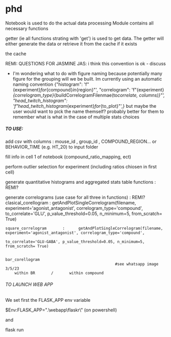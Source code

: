 # phd

Notebook is used to do the actual data processing
Module contains all necessary functions

getter (ie all functions strating with 'get') is used to get data. The getter will either generate the data or retrieve it from the cache if it exists

the cache

REMI: QUESTIONS FOR JASMINE JAS: i think this convention is ok - discuss

- I'm wondering what to do with figure naming because potentially many figure for the grouping will we be built. Im currently using an automatic naming convention
  {"histogram": 'f"{experiment}_for_{compound}_in_{region}"',
  "correlogram": 'f"{experiment}_{correlogram_type}_{buildCorrelogramFilenmae(to*correlate, columns)}"',
  "head_twitch_histogram": 'f"head_twitch_histogram*{experiment}_for_{to_plot}"',}
  but maybe the user would want to pick the name themself? probably better for them to remember what is what in the case of multiple stats choices

##### TO USE:

add csv with columns : mouse_id , group_id , COMPOUND_REGION... or BEHAVIOR_TIME (e.g. HT_20) to input folder

fill info in cell 1 of notebook (compound_ratio_mapping, ect)

perform outlier selection for experiment (including ratios chiosen in first cell)

generate quantitative histograms and aggregated stats table functions : REMI?

generate correlograms (use case for all three in functions) : REMI?
clasical_corellogram : getAndPlotSingleCorrelogram(filename, experiment='agonist_antagonist', correlogram_type='compound',  
 to_correlate='GLU', p_value_threshold=0.05, n_minimum=5, from_scratch= True)

    square_correlogram       :      getAndPlotSingleCorrelogram(filename, experiment='agonist_antagonist', correlogram_type='compound',
                                                                to_correlate='GLU-GABA', p_value_threshold=0.05, n_minimum=5, from_scratch= True)


    bar_corellogram
                                                    #see whatsapp image 3/5/23
        within BR       /       within compound


###### TO LAUNCH WEB APP

We set first the FLASK_APP env variable 

$Env:FLASK_APP=".\\webapp\\flaskr\\"   (on powershell)

and 

flask run

